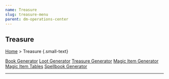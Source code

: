 ```yaml
---
name: Treasure
slug: treasure-menu
parent: dm-operations-center
---
```

## Treasure
[Home](dm-operations-center) > Treasure  {.small-text}

<div class="menu-container">
    <a href="book-generator">Book Generator</a>
    <a href="loot-generator">Loot Generator</a>
    <a href="treasure-generator">Treasure Generator</a>
    <a href="magic-item-generator">Magic Item Generator</a>
    <a href="magic-item-tables">Magic Item Tables</a>
    <a href="spellbook-generator">Spellbook Generator</a>
    <a href="."></a>
    <a href="."></a>
    <a href="."></a>
    <a href="."></a>
    <a href="."></a>
    <a href="."></a>
    <a href="."></a>
    <a href="."></a>
    <a href="."></a>
</div>
<hr/>